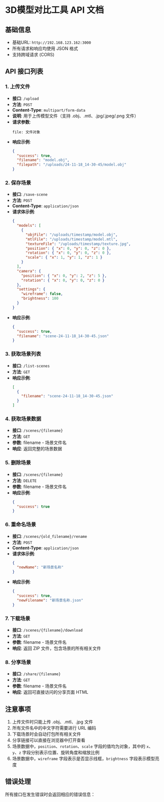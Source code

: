 # 3D模型对比工具 API 文档

## 基础信息
- 基础URL: `http://192.168.123.162:3000`
- 所有请求和响应均使用 JSON 格式
- 支持跨域请求 (CORS)

## API 接口列表

### 1. 上传文件
- **接口**: `/upload`
- **方法**: `POST`
- **Content-Type**: `multipart/form-data`
- **说明**: 用于上传模型文件（支持 .obj、.mtl、.jpg/.jpeg/.png 文件）
- **请求参数**:
  ```
  file: 文件对象
  ```
- **响应示例**:
  ```json
  {
    "success": true,
    "filename": "model.obj",
    "filepath": "/uploads/24-11-18_14-30-45/model.obj"
  }
  ```

### 2. 保存场景
- **接口**: `/save-scene`
- **方法**: `POST`
- **Content-Type**: `application/json`
- **请求体示例**:
  ```json
  {
    "models": [
      {
        "objFile": "/uploads/timestamp/model.obj",
        "mtlFile": "/uploads/timestamp/model.mtl",
        "textureFile": "/uploads/timestamp/texture.jpg",
        "position": { "x": 0, "y": 0, "z": 0 },
        "rotation": { "x": 0, "y": 0, "z": 0 },
        "scale": { "x": 1, "y": 1, "z": 1 }
      }
    ],
    "camera": {
      "position": { "x": 0, "y": 2, "z": 5 },
      "rotation": { "x": 0, "y": 0, "z": 0 }
    },
    "settings": {
      "wireframe": false,
      "brightness": 100
    }
  }
  ```
- **响应示例**:
  ```json
  {
    "success": true,
    "filename": "scene-24-11-18_14-30-45.json"
  }
  ```

### 3. 获取场景列表
- **接口**: `/list-scenes`
- **方法**: `GET`
- **响应示例**:
  ```json
  [
    {
      "filename": "scene-24-11-18_14-30-45.json"
    }
  ]
  ```

### 4. 获取场景数据
- **接口**: `/scenes/{filename}`
- **方法**: `GET`
- **参数**: filename - 场景文件名
- **响应**: 返回完整的场景数据

### 5. 删除场景
- **接口**: `/scenes/{filename}`
- **方法**: `DELETE`
- **参数**: filename - 场景文件名
- **响应示例**:
  ```json
  {
    "success": true
  }
  ```

### 6. 重命名场景
- **接口**: `/scenes/{old_filename}/rename`
- **方法**: `POST`
- **Content-Type**: `application/json`
- **请求体示例**:
  ```json
  {
    "newName": "新场景名称"
  }
  ```
- **响应示例**:
  ```json
  {
    "success": true,
    "newFilename": "新场景名称.json"
  }
  ```

### 7. 下载场景
- **接口**: `/scenes/{filename}/download`
- **方法**: `GET`
- **参数**: filename - 场景文件名
- **响应**: 返回 ZIP 文件，包含场景的所有相关文件

### 8. 分享场景
- **接口**: `/share/{filename}`
- **方法**: `GET`
- **参数**: filename - 场景文件名
- **响应**: 返回可直接访问的分享页面 HTML


## 注意事项
1. 上传文件时只能上传 .obj、.mtl、.jpg 文件
2. 所有文件名中的中文字符需要进行 URL 编码
3. 下载场景时会自动打包所有相关文件
4. 分享链接可以直接在浏览器中打开查看
5. 场景数据中，`position`、`rotation`、`scale` 字段的值均为对象，其中的 `x`、`y`、`z` 字段分别表示位置、旋转角度和缩放比例
6. 场景数据中，`wireframe` 字段表示是否显示线框，`brightness` 字段表示模型亮度

## 错误处理
所有接口在发生错误时会返回相应的错误信息：